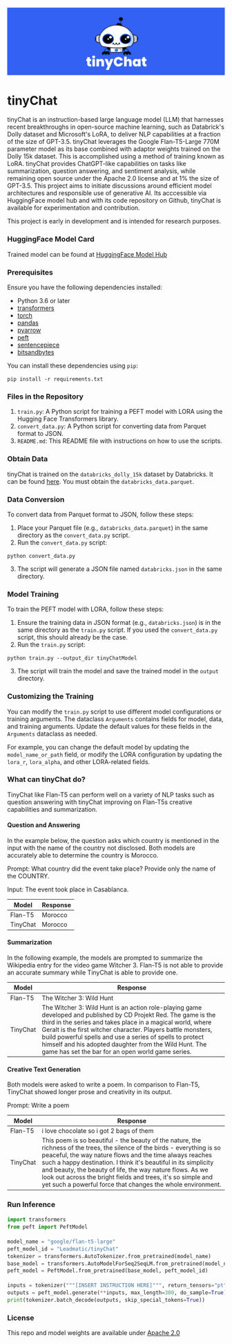 ![Banner](tinyChat.jpeg)

# tinyChat 
tinyChat is an instruction-based large language model (LLM) that harnesses recent breakthroughs in open-source machine learning, such as Databrick's Dolly dataset and Microsoft's LoRA, to deliver NLP capabilities at a fraction of the size of GPT-3.5. tinyChat leverages the Google Flan-T5-Large 770M parameter model as its base combined with adaptor weights trained on the Dolly 15k dataset. This is accomplished using a method of training known as LoRA. tinyChat provides ChatGPT-like capabilities on tasks like summarization, question answering, and sentiment analysis, while remaining open source under the Apache 2.0 license and at 1% the size of GPT-3.5. This project aims to initiate discussions around efficient model architectures and responsible use of generative AI. Its acccessible via HuggingFace model hub and with its code repository on Github, tinyChat is available for experimentation and contribution. 

This project is early in development and is intended for research purposes.

### HuggingFace Model Card

Trained model can be found at [HuggingFace Model Hub](https://huggingface.co/Leadmatic/tinyChat)

### Prerequisites

Ensure you have the following dependencies installed:

- Python 3.6 or later
- [transformers](https://github.com/huggingface/transformers)
- [torch](https://pytorch.org/)
- [pandas](https://pandas.pydata.org/)
- [pyarrow](https://arrow.apache.org/docs/python/install.html)
- [peft](https://github.com/huggingface/peft)
- [sentencepiece](https://pypi.org/project/sentencepiece/)
- [bitsandbytes](https://pypi.org/project/bitsandbytes/)

You can install these dependencies using `pip`:

```
pip install -r requirements.txt
```

### Files in the Repository

1. `train.py`: A Python script for training a PEFT model with LORA using the Hugging Face Transformers library.
2. `convert_data.py`: A Python script for converting data from Parquet format to JSON.
3. `README.md`: This README file with instructions on how to use the scripts.

### Obtain Data
tinyChat is trained on the `databricks_dolly_15k` dataset by Databricks. It can be found [here](https://huggingface.co/datasets/HuggingFaceH4/databricks_dolly_15k). You must obtain the `databricks_data.parquet`.

### Data Conversion

To convert data from Parquet format to JSON, follow these steps:

1. Place your Parquet file (e.g., `databricks_data.parquet`) in the same directory as the `convert_data.py` script.
2. Run the `convert_data.py` script:

```
python convert_data.py
```

3. The script will generate a JSON file named `databricks.json` in the same directory.

### Model Training

To train the PEFT model with LORA, follow these steps:

1. Ensure the training data in JSON format (e.g., `databricks.json`) is in the same directory as the `train.py` script. If you used the `convert_data.py` script, this should already be the case.
2. Run the `train.py` script:

```
python train.py --output_dir tinyChatModel
```

3. The script will train the model and save the trained model in the `output` directory.

### Customizing the Training

You can modify the `train.py` script to use different model configurations or training arguments. The dataclass `Arguments` contains fields for model, data, and training arguments. Update the default values for these fields in the `Arguments` dataclass as needed.

For example, you can change the default model by updating the `model_name_or_path` field, or modify the LORA configuration by updating the `lora_r`, `lora_alpha`, and other LORA-related fields.


### What can tinyChat do?

TinyChat like Flan-T5 can perform well on a variety of NLP tasks such as question answering with tinyChat improving on Flan-T5s creative capabilities and summarization.

#### Question and Answering

In the example below, the question asks which country is mentioned in the input with the name of the country not disclosed. Both models are accurately able to determine the country is Morocco.

Prompt: What country did the event take place? Provide only the name of the COUNTRY.

Input: The event took place in Casablanca.

| Model | Response |
| --- | --- |
| Flan-T5 | Morocco |
| TinyChat | Morocco |

#### Summarization

In the following example, the models are prompted to summarize the Wikipedia entry for the video game Witcher 3. Flan-T5 is not able to provide an accurate summary while TinyChat is able to provide one.

| Model | Response |
| --- | --- |
| Flan-T5 | The Witcher 3: Wild Hunt |
| TinyChat | The Witcher 3: Wild Hunt is an action role-playing game developed and published by CD Projekt Red. The game is the third in the series and takes place in a magical world, where Geralt is the first witcher character. Players battle monsters, build powerful spells and use a series of spells to protect himself and his adopted daughter from the Wild Hunt. The game has set the bar for an open world game series. |

#### Creative Text Generation

Both models were asked to write a poem. In comparison to Flan-T5, TinyChat showed longer prose and creativity in its output.

Prompt: Write a poem

| Model | Response |
| --- | --- |
| Flan-T5 | i love chocolate so i got 2 bags of them |
| TinyChat | This poem is so beautiful - the beauty of the nature, the richness of the trees, the silence of the birds - everything is so peaceful, the way nature flows and the time always reaches such a happy destination. I think it's beautiful in its simplicity and beauty, the beauty of life, the way nature flows. As we look out across the bright fields and trees, it's so simple and yet such a powerful force that changes the whole environment. |

### Run Inference

```python
import transformers
from peft import PeftModel

model_name = "google/flan-t5-large"
peft_model_id = "Leadmatic/tinyChat"
tokenizer = transformers.AutoTokenizer.from_pretrained(model_name)
base_model = transformers.AutoModelForSeq2SeqLM.from_pretrained(model_name)
peft_model = PeftModel.from_pretrained(base_model, peft_model_id)

inputs = tokenizer("""[INSERT INSTRUCTION HERE]""", return_tensors="pt")
outputs = peft_model.generate(**inputs, max_length=300, do_sample=True)
print(tokenizer.batch_decode(outputs, skip_special_tokens=True))
```

### License

This repo and model weights are available under [Apache 2.0](https://www.apache.org/licenses/LICENSE-2.0)
